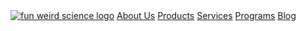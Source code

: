 <div class = 'menu-bar'>
  <i class = 'icon icon-menu' aria-hidden = 'true'></i>
</div>
<div class = 'before'></div>
<div class = 'full'>
    <div class = 'drop'>
     <div class = 'closes'>
      <i class = 'icon icon-close' aria-hidden = 'true'></i>
     </div>
     <a href='{{ '/' | relative_url}}'><img class = 'logo' src = '{{site.baseurl}}/assets/logo.png' alt = 'fun weird science logo'></a>
    <a href='{{site.baseurl}}/about-us' >About Us</a>
    <a href='{{site.baseurl}}/products' >Products</a>
    <a href='{{site.baseurl}}/services' >Services</a>
    <a href='{{site.baseurl}}/programs' >Programs</a>
    <a href='{{site.baseurl}}/blog' >Blog</a>
    </div>
</div>
